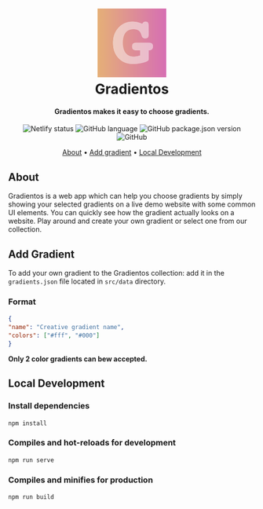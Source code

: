 <h1 align="center">
  <br>
  <a href="http://www.luxhue.org"><img src="src/assets/logo.png" alt="Luxhue" width="140"></a>
  <br>
  Gradientos
  <br>
</h1>
<h4 align="center">Gradientos makes it easy to choose gradients.</h4>
<p align="center">
 <img alt="Netlify status" src="https://api.netlify.com/api/v1/badges/d1b8c138-ec23-49af-aa33-dde2dde48e4c/deploy-status" >
  <img alt="GitHub language" src="https://img.shields.io/github/languages/top/henripar/gradientos">
 <img alt="GitHub package.json version" src="https://img.shields.io/github/package-json/v/henripar/gradientos">
  <img alt="GitHub" src="https://img.shields.io/github/license/henripar/gradientos">
</p>


<p align="center">
  <a href="#about">About</a> •
  <a href="#add-gradient">Add gradient</a> •
  <a href="#local-development">Local Development</a> 
</p>

## About

Gradientos is a web app which can help you choose gradients by simply showing your selected gradients on a live demo website with some common UI elements. You can quickly see how the gradient actually looks on a website. Play around and create your own gradient or select one from our collection.

## Add Gradient

To add your own gradient to the Gradientos collection: add it in the `gradients.json` file located in `src/data` directory.

### Format

````json
{
"name": "Creative gradient name",
"colors": ["#fff", "#000"]
}
````

**Only 2 color gradients can bew accepted.**

## Local Development 

### Install dependencies

```
npm install
```

### Compiles and hot-reloads for development

```
npm run serve
```

### Compiles and minifies for production

```
npm run build
```

